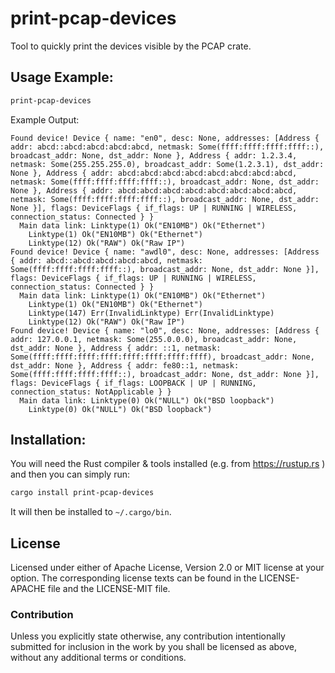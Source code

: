# print-pcap-devices

Tool to quickly print the devices visible by the PCAP crate.

## Usage Example:

```sh
print-pcap-devices
```

Example Output:

```
Found device! Device { name: "en0", desc: None, addresses: [Address { addr: abcd::abcd:abcd:abcd:abcd, netmask: Some(ffff:ffff:ffff:ffff::), broadcast_addr: None, dst_addr: None }, Address { addr: 1.2.3.4, netmask: Some(255.255.255.0), broadcast_addr: Some(1.2.3.1), dst_addr: None }, Address { addr: abcd:abcd:abcd:abcd:abcd:abcd:abcd:abcd, netmask: Some(ffff:ffff:ffff:ffff::), broadcast_addr: None, dst_addr: None }, Address { addr: abcd:abcd:abcd:abcd:abcd:abcd:abcd:abcd, netmask: Some(ffff:ffff:ffff:ffff::), broadcast_addr: None, dst_addr: None }], flags: DeviceFlags { if_flags: UP | RUNNING | WIRELESS, connection_status: Connected } }
  Main data link: Linktype(1) Ok("EN10MB") Ok("Ethernet")
    Linktype(1) Ok("EN10MB") Ok("Ethernet")
    Linktype(12) Ok("RAW") Ok("Raw IP")
Found device! Device { name: "awdl0", desc: None, addresses: [Address { addr: abcd::abcd:abcd:abcd:abcd, netmask: Some(ffff:ffff:ffff:ffff::), broadcast_addr: None, dst_addr: None }], flags: DeviceFlags { if_flags: UP | RUNNING | WIRELESS, connection_status: Connected } }
  Main data link: Linktype(1) Ok("EN10MB") Ok("Ethernet")
    Linktype(1) Ok("EN10MB") Ok("Ethernet")
    Linktype(147) Err(InvalidLinktype) Err(InvalidLinktype)
    Linktype(12) Ok("RAW") Ok("Raw IP")
Found device! Device { name: "lo0", desc: None, addresses: [Address { addr: 127.0.0.1, netmask: Some(255.0.0.0), broadcast_addr: None, dst_addr: None }, Address { addr: ::1, netmask: Some(ffff:ffff:ffff:ffff:ffff:ffff:ffff:ffff), broadcast_addr: None, dst_addr: None }, Address { addr: fe80::1, netmask: Some(ffff:ffff:ffff:ffff::), broadcast_addr: None, dst_addr: None }], flags: DeviceFlags { if_flags: LOOPBACK | UP | RUNNING, connection_status: NotApplicable } }
  Main data link: Linktype(0) Ok("NULL") Ok("BSD loopback")
    Linktype(0) Ok("NULL") Ok("BSD loopback")
```

## Installation:

You will need the Rust compiler & tools installed (e.g. from https://rustup.rs ) and then you can simply run:

```sh
cargo install print-pcap-devices
```

It will then be installed to `~/.cargo/bin`.

## License
Licensed under either of Apache License, Version 2.0 or MIT license at your option. The corresponding license texts can be found in the LICENSE-APACHE file and the LICENSE-MIT file.

### Contribution
Unless you explicitly state otherwise, any contribution intentionally submitted for inclusion in the work by you shall be licensed as above, without any additional terms or conditions.
